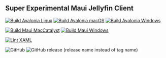## Super Experimental Maui Jellyfin Client

[![Build Avalonia Linux](https://github.com/crobibero/jellyfin-client-maui/actions/workflows/build-avalonia-linux.yml/badge.svg)](https://github.com/crobibero/jellyfin-client-maui/actions/workflows/build-avalonia-linux.yml)
[![Build Avalonia macOS](https://github.com/crobibero/jellyfin-client-maui/actions/workflows/build-avalonia-macos.yml/badge.svg)](https://github.com/crobibero/jellyfin-client-maui/actions/workflows/build-avalonia-macos.yml)
[![Build Avalonia Windows](https://github.com/crobibero/jellyfin-client-maui/actions/workflows/build-avalonia-windows.yml/badge.svg)](https://github.com/crobibero/jellyfin-client-maui/actions/workflows/build-avalonia-windows.yml)

[![Build Maui MacCatalyst](https://github.com/crobibero/jellyfin-client-maui/actions/workflows/build-maui-maccatalyst.yml/badge.svg)](https://github.com/crobibero/jellyfin-client-maui/actions/workflows/build-maui-maccatalyst.yml)
[![Build Maui Windows](https://github.com/crobibero/jellyfin-client-maui/actions/workflows/build-maui-windows.yml/badge.svg)](https://github.com/crobibero/jellyfin-client-maui/actions/workflows/build-maui-windows.yml)

[![Lint XAML](https://github.com/crobibero/jellyfin-client-maui/actions/workflows/lint-xaml.yml/badge.svg)](https://github.com/crobibero/jellyfin-client-maui/actions/workflows/lint-xaml.yml)

![GitHub](https://img.shields.io/github/license/crobibero/jellyfin-client-maui)
![GitHub release (release name instead of tag name)](https://img.shields.io/github/v/release/crobibero/jellyfin-client-maui?include_prereleases)
